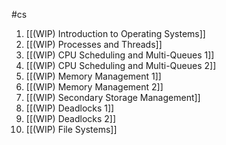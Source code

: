 #cs 
1. [[(WIP) Introduction to Operating Systems]] 
2. [[(WIP) Processes and Threads]] 
3. [[(WIP) CPU Scheduling and Multi-Queues 1]] 
4. [[(WIP) CPU Scheduling and Multi-Queues 2]] 
5. [[(WIP) Memory Management 1]] 
6. [[(WIP) Memory Management 2]] 
7. [[(WIP) Secondary Storage Management]] 
8. [[(WIP) Deadlocks 1]] 
9. [[(WIP) Deadlocks 2]] 
10. [[(WIP) File Systems]] 